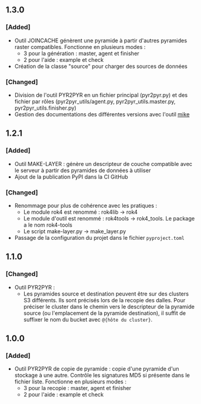 ## 1.3.0

### [Added]

* Outil JOINCACHE génèrent une pyramide à partir d'autres pyramides raster compatibles. Fonctionne en plusieurs modes :
    * 3 pour la génération : master, agent et finisher
    * 2 pour l'aide : example et check
* Création de la classe "source" pour charger des sources de données

### [Changed]

* Division de l'outil PYR2PYR en un fichier principal (pyr2pyr.py) et des fichier par rôles (pyr2pyr_utils/agent.py, pyr2pyr_utils.master.py, pyr2pyr_utils.finisher.py)
* Gestion des documentations des différentes versions avec l'outil [mike](https://github.com/jimporter/mike)

## 1.2.1

### [Added]

* Outil MAKE-LAYER : génère un descripteur de couche compatible avec le serveur à partir des pyramides de données à utiliser
* Ajout de la publication PyPI dans la CI GitHub

### [Changed]

* Renommage pour plus de cohérence avec les pratiques :
    * Le module rok4 est renommé : rok4lib -> rok4
    * Le module d'outil est renommé : rok4tools -> rok4_tools. Le package a le nom rok4-tools
    * Le script make-layer.py -> make_layer.py
* Passage de la configuration du projet dans le fichier `pyproject.toml`

## 1.1.0

### [Changed]

* Outil PYR2PYR :
    * Les pyramides source et destination peuvent être sur des clusters S3 différents. Ils sont précisés lors de la recopie des dalles. Pour préciser le cluster dans le chemin vers le descripteur de la pyramide source (ou l'emplacement de la pyramide destination), il suffit de suffixer le nom du bucket avec `@{hôte du cluster}`.

## 1.0.0

### [Added]

* Outil PYR2PYR de copie de pyramide : copie d'une pyramide d'un stockage à une autre. Contrôle les signatures MD5 si présente dans le fichier liste. Fonctionne en plusieurs modes :
    * 3 pour la recopie : master, agent et finisher
    * 2 pour l'aide : example et check
